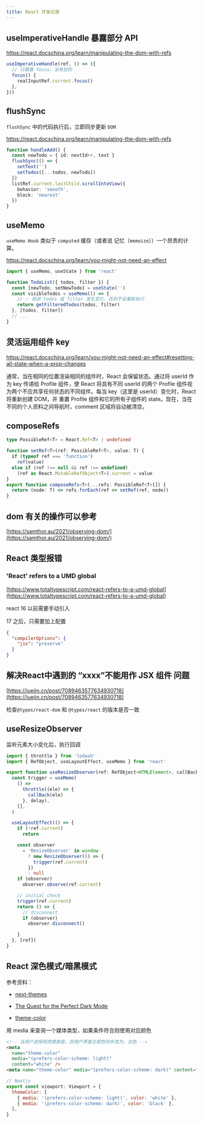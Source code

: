 ```yaml
---
title: React 开发记录
---
```


## useImperativeHandle 暴露部分 API

https://react.docschina.org/learn/manipulating-the-dom-with-refs

```ts
useImperativeHandle(ref, () => ({
  // 只暴露 focus，没有别的
  focus() {
    realInputRef.current.focus()
  },
}))
```

## flushSync

`flushSync` 中的代码执行后，立即同步更新 `DOM`

https://react.docschina.org/learn/manipulating-the-dom-with-refs

```ts
function handleAdd() {
  const newTodo = { id: nextId++, text }
  flushSync(() => {
    setText('')
    setTodos([...todos, newTodo])
  })
  listRef.current.lastChild.scrollIntoView({
    behavior: 'smooth',
    block: 'nearest'
  })
}
```

## useMemo

`useMemo Hook` 类似于 `computed` 缓存（或者说 记忆（`memoize`））一个昂贵的计算。

https://react.docschina.org/learn/you-might-not-need-an-effect

```ts
import { useMemo, useState } from 'react'

function TodoList({ todos, filter }) {
  const [newTodo, setNewTodo] = useState('')
  const visibleTodos = useMemo(() => {
    // ✅ 除非 todos 或 filter 发生变化，否则不会重新执行
    return getFilteredTodos(todos, filter)
  }, [todos, filter])
  // ...
}
```

## 灵活运用组件 key

https://react.docschina.org/learn/you-might-not-need-an-effect#resetting-all-state-when-a-prop-changes

通常，当在相同的位置渲染相同的组件时，React 会保留状态。通过将 userId 作为 key 传递给 Profile 组件，使  React 将具有不同 userId 的两个 Profile 组件视为两个不应共享任何状态的不同组件。每当 key（这里是 userId）变化时，React 将重新创建 DOM，并 重置 Profile 组件和它的所有子组件的 state。现在，当在不同的个人资料之间导航时，comment 区域将自动被清空。

## composeRefs

```ts
type PossibleRef<T> = React.Ref<T> | undefined

function setRef<T>(ref: PossibleRef<T>, value: T) {
  if (typeof ref === 'function')
    ref(value)
  else if (ref !== null && ref !== undefined)
    (ref as React.MutableRefObject<T>).current = value
}
export function composeRefs<T>(...refs: PossibleRef<T>[]) {
  return (node: T) => refs.forEach(ref => setRef(ref, node))
}
```

## dom 有关的操作可以参考

[https://samthor.au/2021/observing-dom/](https://samthor.au/2021/observing-dom/)

## React 类型报错

### 'React' refers to a UMD global

[https://www.totaltypescript.com/react-refers-to-a-umd-global](https://www.totaltypescript.com/react-refers-to-a-umd-global)

react 16 以前需要手动引入

17 之后，只需要加上配置

```json
{
  "compilerOptions": {
    "jsx": "preserve"
  }
}
```

## 解决React中遇到的 “xxxx”不能用作 JSX 组件 问题

[https://juejin.cn/post/7089463577634930718](https://juejin.cn/post/7089463577634930718)

检查`@types/react-dom` 和 `@types/react` 的版本是否一致

## useResizeObserver

监听元素大小变化后，执行回调

```ts
import { throttle } from 'lodash'
import { RefObject, useLayoutEffect, useMemo } from 'react'

export function useResizeObserver(ref: RefObject<HTMLElement>, callBack: (element: HTMLElement) => void, delay = 50) {
  const trigger = useMemo(
    () =>
      throttle((ele) => {
        callBack(ele)
      }, delay),
    [],
  )

  useLayoutEffect(() => {
    if (!ref.current)
      return

    const observer
      = 'ResizeObserver' in window
        ? new ResizeObserver(() => {
          trigger(ref.current)
        })
        : null
    if (observer)
      observer.observe(ref.current)

    // initial check
    trigger(ref.current)
    return () => {
      // disconnect
      if (observer)
        observer.disconnect()

    }
  }, [ref])
}
```

## React 深色模式/暗黑模式

参考资料：

- [next-themes](https://github.com/pacocoursey/next-themes)

- [The Quest for the Perfect Dark Mode](https://www.joshwcomeau.com/react/dark-mode/)

- [theme-color](https://developer.mozilla.org/zh-CN/docs/Web/HTML/Element/meta/name/theme-color)

用 media 来查询一个媒体类型，如果条件符合则使用对应颜色

```html
<!-- 当用户选择明亮摸索是，则用户界面主题色同步改为，白色 -->
<meta
  name="theme-color"
  media="(prefers-color-scheme: light)"
  content="white" />
<meta name="theme-color" media="(prefers-color-scheme: dark)" content="black" />
```

```js
// Nextjs
export const viewport: Viewport = {
  themeColor: [
    { media: '(prefers-color-scheme: light)', color: 'white' },
    { media: '(prefers-color-scheme: dark)', color: 'black' },
  ],
}
```
